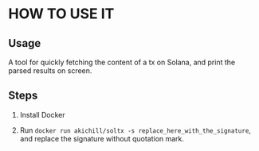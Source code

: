 # HOW TO USE IT

## Usage

A tool for quickly fetching the content of a tx on Solana, and print the parsed results on screen.

## Steps

1. Install Docker

2. Run `docker run akichill/soltx -s replace_here_with_the_signature`, and replace the signature without quotation mark.


